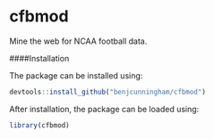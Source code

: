 cfbmod
===

Mine the web for NCAA football data.

####Installation

The package can be installed using:

```r
devtools::install_github("benjcunningham/cfbmod")
```

After installation, the package can be loaded using:

```r
library(cfbmod)
```
